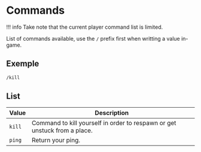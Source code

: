 # Commands
!!! info
	Take note that the current player command list is limited.

List of commands available, use the `/` prefix first when writting a value in-game.

## Exemple
```md
/kill
```

## List

| Value | Description |
|--|--|
| `kill` | Command to kill yourself in order to respawn or get unstuck from a place. |
| `ping` | Return your ping. |